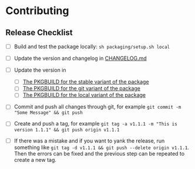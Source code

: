 # Contributing

## Release Checklist

- [ ] Build and test the package locally: `sh packaging/setup.sh local`

- [ ] Update the version and changelog in [CHANGELOG.md](CHANGELOG.md)

- [ ] Update the version in 
  - [ ] [The PKGBUILD for the stable variant of the package](packaging/rebornos-cinnamon-skel/PKGBUILD)
  - [ ] [The PKGBUILD for the git variant of the package](packaging/rebornos-cinnamon-skel-git/PKGBUILD)
  - [ ] [The PKGBUILD for the local variant of the package](packaging/rebornos-cinnamon-skel-local/PKGBUILD)

- [ ] Commit and push all changes through git, for example `git commit -m "Some Message" && git push`

- [ ] Create and push a tag, for example `git tag -a v1.1.1 -m "This is version 1.1.1" && git push origin v1.1.1`
- [ ] If there was a mistake and if you want to yank the release, run something like `git tag -d v1.1.1 && git push --delete origin v1.1.1`. Then the errors can be fixed and the previous step can be repeated to create a new tag.